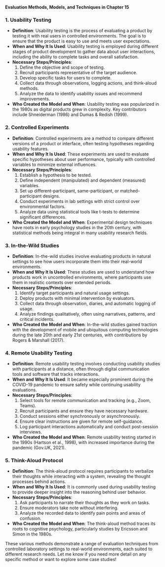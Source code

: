 **Evaluation Methods, Models, and Techniques in Chapter 15**

### 1. Usability Testing
- **Definition**: Usability testing is the process of evaluating a product by testing it with real users in controlled environments. The goal is to ensure that the product is easy to use and meets user expectations.
- **When and Why It Is Used**: Usability testing is employed during different stages of product development to gather data about user interactions, including the ability to complete tasks and overall satisfaction.
- **Necessary Steps/Principles**:
  1. Define the objective and scope of testing.
  2. Recruit participants representative of the target audience.
  3. Develop specific tasks for users to complete.
  4. Collect data through observations, logging actions, and think-aloud methods.
  5. Analyze the data to identify usability issues and recommend improvements.
- **Who Created the Model and When**: Usability testing was popularized in the 1980s as digital products grew in complexity. Key contributors include Shneiderman (1986) and Dumas & Redish (1999).

### 2. Controlled Experiments
- **Definition**: Controlled experiments are a method to compare different versions of a product or interface, often testing hypotheses regarding usability features.
- **When and Why It Is Used**: These experiments are used to evaluate specific hypotheses about user performance, typically with controlled variables to minimize external influences.
- **Necessary Steps/Principles**:
  1. Establish a hypothesis to be tested.
  2. Define independent (manipulated) and dependent (measured) variables.
  3. Set up different-participant, same-participant, or matched-participant designs.
  4. Conduct experiments in lab settings with strict control over environmental factors.
  5. Analyze data using statistical tools like t-tests to determine significant differences.
- **Who Created the Model and When**: Experimental design techniques have roots in early psychology studies in the 20th century, with statistical methods being integral in many usability research fields.

### 3. In-the-Wild Studies
- **Definition**: In-the-wild studies involve evaluating products in natural settings to see how users incorporate them into their real-world environments.
- **When and Why It Is Used**: These studies are used to understand how products work in uncontrolled environments, where participants use them in realistic contexts over extended periods.
- **Necessary Steps/Principles**:
  1. Identify target participants and natural usage settings.
  2. Deploy products with minimal intervention by evaluators.
  3. Collect data through observation, diaries, and automatic logging of usage.
  4. Analyze findings qualitatively, often using narratives, patterns, and critical incidents.
- **Who Created the Model and When**: In-the-wild studies gained traction with the development of mobile and ubiquitous computing technologies during the late 20th and early 21st centuries, with contributions by Rogers & Marshall (2017).

### 4. Remote Usability Testing
- **Definition**: Remote usability testing involves conducting usability studies with participants at a distance, often through digital communication tools and software that tracks interactions.
- **When and Why It Is Used**: It became especially prominent during the COVID-19 pandemic to ensure safety while continuing usability evaluations.
- **Necessary Steps/Principles**:
  1. Select tools for remote communication and tracking (e.g., Zoom, Teams).
  2. Recruit participants and ensure they have necessary hardware.
  3. Conduct sessions either synchronously or asynchronously.
  4. Ensure clear instructions are given for remote self-guidance.
  5. Log participant interactions automatically and conduct post-session interviews.
- **Who Created the Model and When**: Remote usability testing started in the 1990s (Hartson et al., 1998), with increased importance during the pandemic (Gov.UK, 2021).

### 5. Think-Aloud Protocol
- **Definition**: The think-aloud protocol requires participants to verbalize their thoughts while interacting with a system, revealing the thought processes behind actions.
- **When and Why It Is Used**: It is commonly used during usability testing to provide deeper insight into the reasoning behind user behavior.
- **Necessary Steps/Principles**:
  1. Ask participants to narrate their thoughts as they work on tasks.
  2. Ensure moderators take note without interfering.
  3. Analyze the recorded data to identify pain points and areas of confusion.
- **Who Created the Model and When**: The think-aloud method traces its roots to cognitive psychology, particularly studies by Ericsson and Simon in the 1980s.

These various methods demonstrate a range of evaluation techniques from controlled laboratory settings to real-world environments, each suited to different research needs. Let me know if you need more detail on any specific method or want to explore some case studies!

